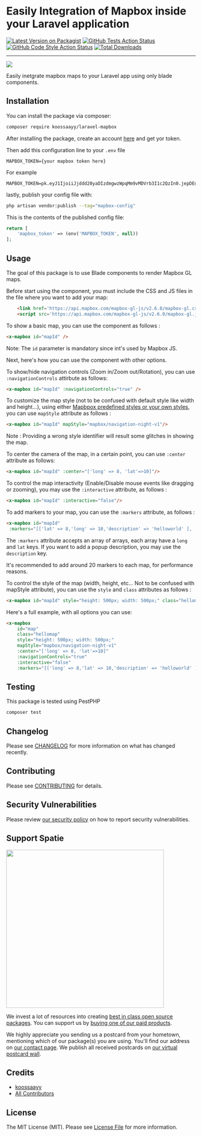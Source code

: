 # Easily Integration of Mapbox inside your Laravel application

[![Latest Version on Packagist](https://img.shields.io/packagist/v/koossaayy/laravel-mapbox.svg?style=flat-square)](https://packagist.org/packages/koossaayy/laravel-mapbox)
[![GitHub Tests Action Status](https://img.shields.io/github/workflow/status/koossaayy/laravel-mapbox/run-tests?label=tests)](https://github.com/koossaayy/laravel-mapbox/actions?query=workflow%3Arun-tests+branch%3Amain)
[![GitHub Code Style Action Status](https://img.shields.io/github/workflow/status/koossaayy/laravel-mapbox/Check%20&%20fix%20styling?label=code%20style)](https://github.com/koossaayy/laravel-mapbox/actions?query=workflow%3A"Check+%26+fix+styling"+branch%3Amain)
[![Total Downloads](https://img.shields.io/packagist/dt/koossaayy/laravel-mapbox.svg?style=flat-square)](https://packagist.org/packages/koossaayy/laravel-mapbox)

---

<img src="https://banners.beyondco.de/Laravel%20Mapbox.png?theme=dark&packageManager=composer+require&packageName=koossaayy%2Flaravel-mapbox&pattern=architect&style=style_1&description=Easily+Integrate+Mapbox+into+your+Laravel+application&md=1&showWatermark=1&fontSize=100px&images=https%3A%2F%2Flaravel.com%2Fimg%2Flogomark.min.svg" >

Easily inetgrate mapbox maps to your Laravel app using only blade components. 


## Installation

You can install the package via composer:

```bash
composer require koossaayy/laravel-mapbox
```

After installing the package, create an account [here](https://mapbox.com) and get yor token. 

Then  add this configuration line to your ```.env``` file

```
MAPBOX_TOKEN={your mapbox token here}
```
For example 
```
MAPBOX_TOKEN=pk.eyJ1IjoiiJjddd20yaDIzdmgwzWpqMm9vMDVrb3I1c2QzIn0.jepDEulAySscpF3o3w
```

lastly, publish your config file with:
```bash
php artisan vendor:publish --tag="mapbox-config"
```

This is the contents of the published config file:

```php
return [
    'mapbox_token' => (env('MAPBOX_TOKEN', null))
];
```

## Usage

The goal of this package is to use Blade components to render Mapbox GL maps. 

Before start using the component, you must include the CSS and JS files in the file where you want to add your map: 
```html
    <link href='https://api.mapbox.com/mapbox-gl-js/v2.6.0/mapbox-gl.css' rel='stylesheet' />
    <script src='https://api.mapbox.com/mapbox-gl-js/v2.6.0/mapbox-gl.js'></script>

```

To show a basic map, you can use the component as follows :
```html
<x-mapbox id="mapId" />
```

Note: The ```id``` parameter is mandatory since int's used by Mapbox JS. 

Next, here's how you can use the component with other options.


To show/hide navigation controls (Zoom in/Zoom out/Rotation), you can use ``` :navigationControls ``` attirbute  as follows: 
```html
<x-mapbox id="mapId" :navigationControls="true" />
```
To customize the map style (not to be confused with default style like width and height...), using either [Mapbpox predefined styles or your own styles](https://docs.mapbox.com/mapbox-gl-js/api/map/#:~:text=to%20ScrollZoomHandler%23enable%20.-,options.style,-(Object%20%7C%20string)), you can use ``` mapStyle ``` attribute as follows : 

```html
<x-mapbox id="mapId" mapStyle="mapbox/navigation-night-v1"/>
```

Note : Providing a wrong style identifier will result some glitches in showing the map. 

To center the camera of the map, in a certain point, you can use ``` :center ``` attribute as follows:

```html
<x-mapbox id="mapId" :center="['long' => 8, 'lat'=>10]"/>
```

To control the map interactivity (Enable/Disable mouse events like dragging or zooming), you may use 
the ``` :interactive ``` attribute, as follows :

```html
<x-mapbox id="mapId" :interactive="false"/>
```

To add markers to your map, you can use the ``` :markers ``` attribute, as follows :

```html
<x-mapbox id="mapId"
 :markers="[['lat' => 8,'long' => 10,'description' => 'helloworld' ], ['lat'=> 9,'long' => 10]]" />
```
The ``` :markers ``` attribute accepts an array of arrays, each array have a ``` long ``` and ``` lat ``` keys. 
If you want to add a popup description, you may use the ``` description ``` key.

It's recommended to add around 20 markers to each map, for performance reasons.

To control the style of the map (width, height, etc... Not to be confused with mapStyle attribute), you can use the   ``` style ``` and ``` class ``` attributes as follows : 

```html
<x-mapbox id="mapId" style="height: 500px; width: 500px;" class="hellomap"/>
```



Here's a full example, with all options you can use: 

```html
<x-mapbox 
    id="map" 
    class="hellomap" 
    style="height: 500px; width: 500px;" 
    mapStyle="mapbox/navigation-night-v1"
    :center="['long' => 8, 'lat'=>10]"
    :navigationControls="true"
    :interactive="false"
    :markers="[['long' => 8,'lat' => 10,'description' => 'helloworld' ], ['long'=> 9,'lat' => 10]]" />
```


## Testing

This package is tested using PestPHP

```bash
composer test
```

## Changelog

Please see [CHANGELOG](CHANGELOG.md) for more information on what has changed recently.

## Contributing

Please see [CONTRIBUTING](.github/CONTRIBUTING.md) for details.

## Security Vulnerabilities

Please review [our security policy](../../security/policy) on how to report security vulnerabilities.

## Support Spatie

[<img src="https://github-ads.s3.eu-central-1.amazonaws.com/laravel-mapbox.jpg?t=1" width="419px" />](https://spatie.be/github-ad-click/laravel-mapbox)

We invest a lot of resources into creating [best in class open source packages](https://spatie.be/open-source). You can support us by [buying one of our paid products](https://spatie.be/open-source/support-us).

We highly appreciate you sending us a postcard from your hometown, mentioning which of our package(s) you are using. You'll find our address on [our contact page](https://spatie.be/about-us). We publish all received postcards on [our virtual postcard wall](https://spatie.be/open-source/postcards).


## Credits

- [koossaayy](https://github.com/koossaayy)
- [All Contributors](../../contributors)

## License

The MIT License (MIT). Please see [License File](LICENSE.md) for more information.
